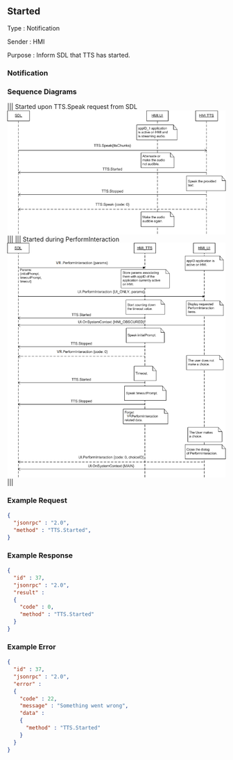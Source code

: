 ## Started

Type
: Notification

Sender
: HMI

Purpose
: Inform SDL that TTS has started.

### Notification

### Sequence Diagrams
|||
Started upon TTS.Speak request from SDL
![Started](./assets/StartedFromSpeak.png)
|||
|||
Started during PerformInteraction
![Started](./assets/StartedFromPerformInteraction.png)
|||

### Example Request

```json
{
  "jsonrpc" : "2.0",
  "method" : "TTS.Started",
}
```
### Example Response

```json
{
  "id" : 37,
  "jsonrpc" : "2.0",
  "result" :
  {
    "code" : 0,
    "method" : "TTS.Started"
  }
}
```

### Example Error

```json
{
  "id" : 37,
  "jsonrpc" : "2.0",
  "error" :
  {
    "code" : 22,
    "message" : "Something went wrong",
    "data" :
    {
      "method" : "TTS.Started"
    }
  }
}
```

